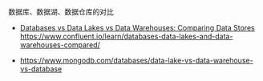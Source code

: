 数据库、数据湖、数据仓库的对比

* [Databases vs Data Lakes vs Data Warehouses: Comparing Data Stores
](https://www.confluent.io/learn/databases-data-lakes-and-data-warehouses-compared/)https://www.confluent.io/learn/databases-data-lakes-and-data-warehouses-compared/

* https://www.mongodb.com/databases/data-lake-vs-data-warehouse-vs-database
